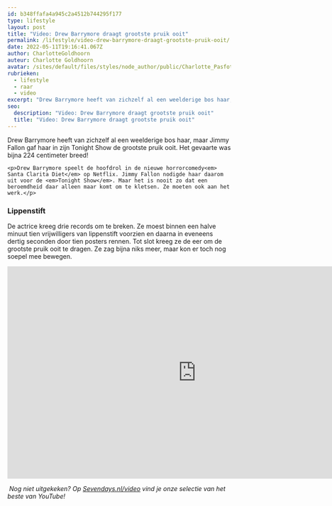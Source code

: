 ```yaml
---
id: b348ffafa4a945c2a4512b744295f177
type: lifestyle
layout: post
title: "Video: Drew Barrymore draagt grootste pruik ooit"
permalink: /lifestyle/video-drew-barrymore-draagt-grootste-pruik-ooit/
date: 2022-05-11T19:16:41.067Z
author: CharlotteGoldhoorn
auteur: Charlotte Goldhoorn
avatar: /sites/default/files/styles/node_author/public/Charlotte_PasfotoDSC01555%20EXTRA.jpg?itok=Uh1_j08g
rubrieken:
  - lifestyle
  - raar
  - video
excerpt: "Drew Barrymore heeft van zichzelf al een weelderige bos haar, maar Jimmy Fallon gaf haar in zijn Tonight Show de grootste pruik ooit. Het gevaarte was bijna 224 centimeter breed!  "
seo:
  description: "Video: Drew Barrymore draagt grootste pruik ooit"
  title: "Video: Drew Barrymore draagt grootste pruik ooit"
---
```

Drew Barrymore heeft van zichzelf al een weelderige bos haar, maar Jimmy Fallon gaf haar in zijn Tonight Show de grootste pruik ooit. Het gevaarte was bijna 224 centimeter breed!  

    <p>Drew Barrymore speelt de hoofdrol in de nieuwe horrorcomedy<em> Santa Clarita Diet</em> op Netflix. Jimmy Fallon nodigde haar daarom uit voor de <em>Tonight Show</em>. Maar het is nooit zo dat een beroemdheid daar alleen maar komt om te kletsen. Ze moeten ook aan het werk.</p>
<h3>Lippenstift</h3>
<p>De actrice kreeg drie records om te breken. Ze moest binnen een halve minuut tien vrijwilligers van lippenstift voorzien en daarna in eveneens dertig seconden door tien posters rennen. Tot slot kreeg ze de eer om de grootste pruik ooit te dragen. Ze zag bijna niks meer, maar kon er toch nog soepel mee bewegen.</p>
<iframe allowfullscreen="" frameborder="0" height="478" src="https://www.youtube.com/embed/Aob8jbDWoDI?rel=0" width="850"></iframe><p> <em>Nog niet uitgekeken? Op <a href="/video">Sevendays.nl/video</a> vind je onze selectie van het beste van YouTube! </em></p>  

